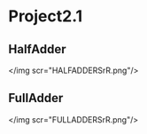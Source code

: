 # Project2.1

## HalfAdder

</img scr="HALFADDERSrR.png"/>

## FullAdder

</img scr="FULLADDERSrR.png"/>